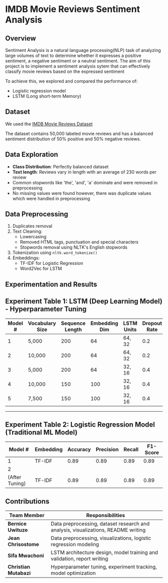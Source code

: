 # IMDB Movie Reviews Sentiment Analysis

## Overview

Sentiment Analysis is a natural language processing(NLP) task of analyzing large volumes of text to determine whether it expresses a positive sentiment, a negative sentiment or a neutral sentiment. The aim of this project is to implement a sentiment analysis sytem that can effectively classify movie reviews based on the expressed sentiment

To achieve this, we explored and compared the performance of:

- Logistic regression model
- LSTM (Long short-term Memory)

## Dataset

We used the [IMDB Movie Reviews Dataset](https://www.kaggle.com/datasets/lakshmi25npathi/imdb-dataset-of-50k-movie-reviews)

The dataset contains 50,000 labeled movie reviews and has a balanced sentiment distribution of 50% positive and 50% negative reviews.

## Data Exploration

- **Class Distribution**: Perfectly balanced dataset
- **Text length**: Reviews vary in length with an average of 230 words per review
- Common stopwords like 'the', 'and', 'a' dominate and were removed in preprocessing
- No missing values were found however, there was duplicate values which were handled in preprocessing

## Data Preprocessing

1. Duplicates removal
2. Text Cleaning:
   - Lowercasing
   - Removed HTML tags, punctuation and special characters
   - Stopwords removal using NLTK's English stopwords
3. Tokenization using `nltk.word_tokenize()`
4. Embeddings:
   - TF-IDF for Logistic Regression
   - Word2Vec for LSTM

## Experimentation and Results

## Experiment Table 1: LSTM (Deep Learning Model) - Hyperparameter Tuning

| Model # | Vocabulary Size | Sequence Length | Embedding Dim | LSTM Units | Dropout Rate | Batch Size | Learning Rate | Accuracy | Precision | Recall | F1-Score |
|---------|------------------|------------------|----------------|-------------|----------------|-------------|----------------|----------|-----------|--------|----------|
| 1       | 5,000            | 200              | 64             | 64, 32      | 0.2            | 64          | 0.0001         | 0.89     | 0.89      | 0.89   | 0.89     |
| 2       | 10,000           | 200              | 64             | 64, 32      | 0.2            | 64          | 0.0001         | 0.54     | 0.57      | 0.54   | 0.48     |
| 3       | 5,000            | 200              | 64             | 32, 16      | 0.4            | 64          | 0.0001         | 0.88     | 0.88      | 0.88   | 0.88     |
| 4       | 10,000           | 150              | 100            | 32, 16      | 0.4            | 64          | 0.0001         | 0.87     | 0.87      | 0.87   | 0.87     |
| 5       | 7,500            | 150              | 100            | 32, 16      | 0.4            | 64          | 0.0001         | 0.85     | 0.85      | 0.85   | 0.85     |

---

## Experiment Table 2: Logistic Regression Model (Traditional ML Model)

| Model # | Embedding | Accuracy | Precision | Recall | F1-Score |
|---------|-----------|----------|-----------|--------|----------|
| 1       | TF-IDF    | 0.89     | 0.89      | 0.89   | 0.89     |
| 2
(After Tuning)      | TF-IDF    | 0.89     | 0.89      | 0.89   | 0.89     |


## Contributions

| Team Member         | Responsibilities                                                                 |
|---------------------|-----------------------------------------------------------------------------------|
| **Bernice Uwituze** | Data preprocessing, dataset research and analysis, visualizations, README writing |
| **Jean Chrisostome**| Data preprocessing, visualizations, logistic regression modeling                  |
| **Sifa Mwachoni**   | LSTM architecture design, model training and validation, report writing           |
| **Christian Mutabazi** | Hyperparameter tuning, experiment tracking, model optimization               |